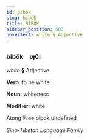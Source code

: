 ```yaml
---
id: bibök
slug: bibök
title: BİBÖK
sidebar_position: 583
hoverText: white § Adjective
---
```


### bibök&emsp;<span kind="abugida">ʋɟʋ̑ı</span>

*white* **§** Adjective

**Verb**: to be white

**Noun**: whiteness

**Modifier**: white

Atong পিবোক pibok undefined

*Sino-Tibetan Language Family*